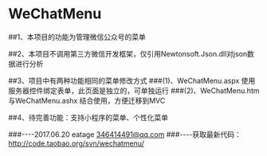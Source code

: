 # WeChatMenu
##1、本项目的功能为管理微信公众号的菜单

##2、本项目不调用第三方微信开发框架，仅引用Newtonsoft.Json.dll对json数据进行分析

##3、项目中有两种功能相同的菜单修改方式
###(1)、WeChatMenu.aspx 使用服务器控件绑定表单，此页面是独立的，可单独运行
###(2)、WeChatMenu.htm 与WeChatMenu.ashx 结合使用，方便迁移到MVC

##4、待完善功能：支持小程序的菜单、个性化菜单

###----2017.06.20 eatage 346414491@qq.com
###----获取最新代码：http://code.taobao.org/svn/wechatmenu/
